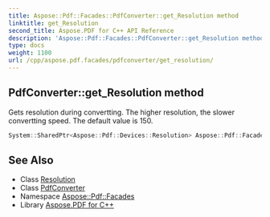 ```yaml
---
title: Aspose::Pdf::Facades::PdfConverter::get_Resolution method
linktitle: get_Resolution
second_title: Aspose.PDF for C++ API Reference
description: 'Aspose::Pdf::Facades::PdfConverter::get_Resolution method. Gets resolution during convertting. The higher resolution, the slower convertting speed. The default value is 150 in C++.'
type: docs
weight: 1100
url: /cpp/aspose.pdf.facades/pdfconverter/get_resolution/
---
```

## PdfConverter::get_Resolution method


Gets resolution during convertting. The higher resolution, the slower convertting speed. The default value is 150.

```cpp
System::SharedPtr<Aspose::Pdf::Devices::Resolution> Aspose::Pdf::Facades::PdfConverter::get_Resolution() const
```

## See Also

* Class [Resolution](../../../aspose.pdf.devices/resolution/)
* Class [PdfConverter](../)
* Namespace [Aspose::Pdf::Facades](../../)
* Library [Aspose.PDF for C++](../../../)
